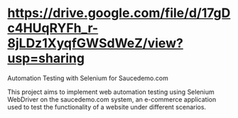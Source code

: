 # https://drive.google.com/file/d/17gDc4HUqRYFh_r-8jLDz1XyqfGWSdWeZ/view?usp=sharing

Automation Testing with Selenium for Saucedemo.com

This project aims to implement web automation testing using Selenium WebDriver on the saucedemo.com system, an e-commerce application used to test the functionality of a website under different scenarios.
